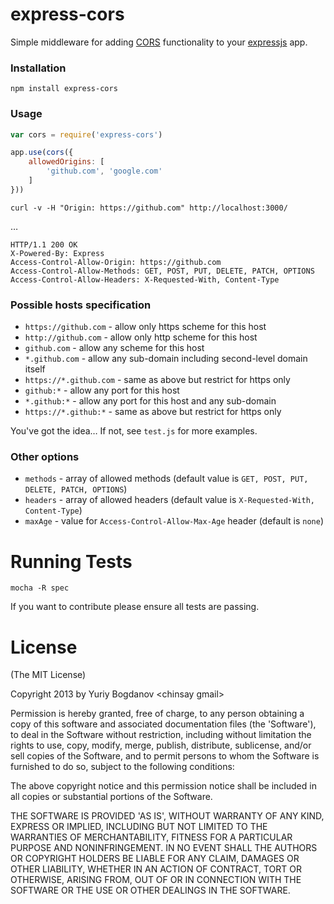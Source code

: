 # express-cors
Simple middleware for adding [CORS](http://en.wikipedia.org/wiki/Cross-origin_resource_sharing) functionality to your [expressjs](http://expressjs.com/) app.

### Installation

	npm install express-cors

### Usage
	
```javascript
var cors = require('express-cors')

app.use(cors({
	allowedOrigins: [
		'github.com', 'google.com'
	]
}))
```

	curl -v -H "Origin: https://github.com" http://localhost:3000/

…

	HTTP/1.1 200 OK
	X-Powered-By: Express
	Access-Control-Allow-Origin: https://github.com
	Access-Control-Allow-Methods: GET, POST, PUT, DELETE, PATCH, OPTIONS
	Access-Control-Allow-Headers: X-Requested-With, Content-Type

### Possible hosts specification

* ```https://github.com``` - allow only https scheme for this host
* ```http://github.com``` - allow only http scheme for this host
* ```github.com``` - allow any scheme for this host
* ```*.github.com``` - allow any sub-domain including second-level domain itself
* ```https://*.github.com``` - same as above but restrict for https only
* ```github:*``` - allow any port for this host
* ```*.github:*``` - allow any port for this host and any sub-domain
* ```https://*.github:*``` - same as above but restrict for https only

You've got the idea… If not, see `test.js` for more examples.

### Other options

* `methods` - array of allowed methods (default value is `GET, POST, PUT, DELETE, PATCH, OPTIONS`)
* `headers` - array of allowed headers (default value is `X-Requested-With, Content-Type`)
* `maxAge` - value for `Access-Control-Allow-Max-Age` header (default is `none`)

# Running Tests

	mocha -R spec
	
If you want to contribute please ensure all tests are passing.

# License
(The MIT License)

Copyright 2013 by Yuriy Bogdanov \<chinsay gmail\>

Permission is hereby granted, free of charge, to any person obtaining a copy of this software and associated documentation files (the 'Software'), to deal in the Software without restriction, including without limitation the rights to use, copy, modify, merge, publish, distribute, sublicense, and/or sell copies of the Software, and to permit persons to whom the Software is furnished to do so, subject to the following conditions:

The above copyright notice and this permission notice shall be included in all copies or substantial portions of the Software.

THE SOFTWARE IS PROVIDED 'AS IS', WITHOUT WARRANTY OF ANY KIND, EXPRESS OR IMPLIED, INCLUDING BUT NOT LIMITED TO THE WARRANTIES OF MERCHANTABILITY, FITNESS FOR A PARTICULAR PURPOSE AND NONINFRINGEMENT. IN NO EVENT SHALL THE AUTHORS OR COPYRIGHT HOLDERS BE LIABLE FOR ANY CLAIM, DAMAGES OR OTHER LIABILITY, WHETHER IN AN ACTION OF CONTRACT, TORT OR OTHERWISE, ARISING FROM, OUT OF OR IN CONNECTION WITH THE SOFTWARE OR THE USE OR OTHER DEALINGS IN THE SOFTWARE.
